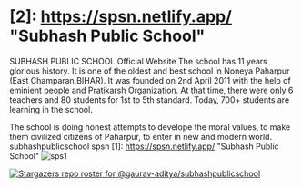 # [2]: https://spsn.netlify.app/ "Subhash Public School"
SUBHASH PUBLIC SCHOOL Official Website
The school has 11 years glorious history. It is one of the oldest and best school in Noneya Paharpur (East Champaran,BIHAR). It was founded on 2nd April 2011 with the help of eminient people and Pratikarsh Organization. At that time‚ there were only 6 teachers and 80 students for 1st to 5th standard. Today‚ 700+ students are learning in the school.

The school is doing honest attempts to develope the moral values‚ to make them civilized citizens of Paharpur, to enter in new and modern world.
subhashpublicschool
spsn
[1]: https://spsn.netlify.app/ "Subhash Public School"
![sps1](https://user-images.githubusercontent.com/110540811/216284165-14791f6c-48b9-4ed3-91ee-6ae613455d4e.PNG)

[![Stargazers repo roster for @gaurav-aditya/subhashpublicschool](https://reporoster.com/stars/gaurav-aditya/subhashpublicschool)](https://github.com/gaurav-aditya/subhashpublicschool/stargazers)
